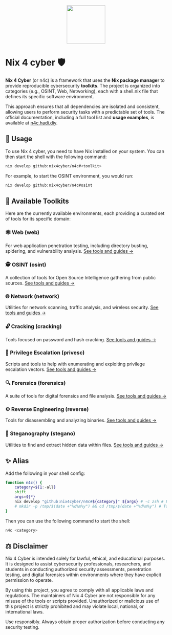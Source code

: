 [//]: # (Auto-generated from index.md)

<div align="center">
    <img src="https://raw.githubusercontent.com/nix4cyber/n4c/main/assets/logo.png" width="120px" />
</div>

# Nix 4 cyber 🛡️

**Nix 4 Cyber** (or n4c) is a framework that uses the **Nix package manager** to
provide reproducible cybersecurity **toolkits**. The project is organized into
categories (e.g., OSINT, Web, Networking), each with a shell.nix file that
defines its specific software environment.

This approach ensures that all dependencies are isolated and consistent,
allowing users to perform security tasks with a predictable set of tools. The
official documentation, including a full tool list and **usage examples**, is
available at [n4c.hadi.diy](https://n4c.hadi.diy).

## 🚀 Usage

To use Nix 4 cyber, you need to have Nix installed on your system. You can then
start the shell with the following command:

```bash
nix develop github:nix4cyber/n4c#<toolkit>
```

For example, to start the OSINT environment, you would run:

```bash
nix develop github:nix4cyber/n4c#osint
```

## 🧰 Available Toolkits

Here are the currently available environments, each providing a curated set of
tools for its specific domain:

### 🕸️ Web (web)

For web application penetration testing, including directory busting, spidering,
and vulnerability analysis.
[See tools and guides &rarr;](https://n4c.hadi.diy/web/)

### 🕵️ OSINT (osint)

A collection of tools for Open Source Intelligence gathering from public
sources. [See tools and guides &rarr;](https://n4c.hadi.diy/osint/)

### 🌐 Network (network)

Utilities for network scanning, traffic analysis, and wireless security.
[See tools and guides &rarr;](https://n4c.hadi.diy/network/)

### 🔓 Cracking (cracking)

Tools focused on password and hash cracking.
[See tools and guides &rarr;](https://n4c.hadi.diy/cracking/)

### 👑 Privilege Escalation (privesc)

Scripts and tools to help with enumerating and exploiting privilege escalation
vectors. [See tools and guides &rarr;](https://n4c.hadi.diy/privesc/)

### 🔍 Forensics (forensics)

A suite of tools for digital forensics and file analysis.
[See tools and guides &rarr;](https://n4c.hadi.diy/forensics/)

### ⚙️ Reverse Engineering (reverse)

Tools for disassembling and analyzing binaries.
[See tools and guides &rarr;](https://n4c.hadi.diy/reverse/)

### 🤫 Steganography (stegano)

Utilities to find and extract hidden data within files.
[See tools and guides &rarr;](https://n4c.hadi.diy/stegano/)

## ✨ Alias

Add the following in your shell config:

```bash
function n4c() {
    category=${1:-all}
    shift
    args=${*}
    nix develop "github:nix4cyber/n4c#${category}" ${args} # -c zsh # Escape the $ with ''$ in nix
    # mkdir -p /tmp/$(date +"%d%m%y") && cd /tmp/$(date +"%d%m%y") # To create a temporary directory
}
```

Then you can use the following command to start the shell:

```bash
n4c <category>
```

## ⚖️ Disclaimer

Nix 4 Cyber is intended solely for lawful, ethical, and educational purposes. It
is designed to assist cybersecurity professionals, researchers, and students in
conducting authorized security assessments, penetration testing, and digital
forensics within environments where they have explicit permission to operate.

By using this project, you agree to comply with all applicable laws and
regulations. The maintainers of Nix 4 Cyber are not responsible for any misuse
of the tools or scripts provided. Unauthorized or malicious use of this project
is strictly prohibited and may violate local, national, or international laws.

Use responsibly. Always obtain proper authorization before conducting any
security testing.

